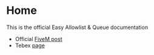 # Home

This is the official Easy Allowlist & Queue documentation

- Official [FiveM post](https://forum.cfx.re/t/standalone-easy-allowlist-queue-works-with-discord-roles/4799137)
- Tebex [page](https://jaksam1074-fivem-scripts.tebex.io/)